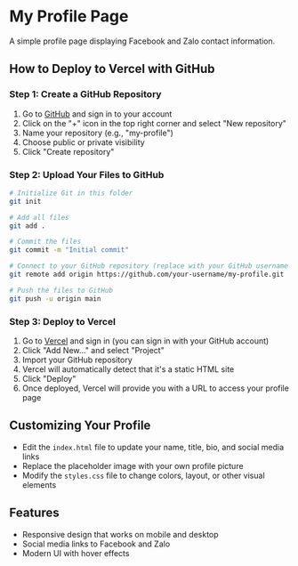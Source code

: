 # My Profile Page

A simple profile page displaying Facebook and Zalo contact information.

## How to Deploy to Vercel with GitHub

### Step 1: Create a GitHub Repository
1. Go to [GitHub](https://github.com) and sign in to your account
2. Click on the "+" icon in the top right corner and select "New repository"
3. Name your repository (e.g., "my-profile")
4. Choose public or private visibility
5. Click "Create repository"

### Step 2: Upload Your Files to GitHub
```bash
# Initialize Git in this folder
git init

# Add all files
git add .

# Commit the files
git commit -m "Initial commit"

# Connect to your GitHub repository (replace with your GitHub username and repository name)
git remote add origin https://github.com/your-username/my-profile.git

# Push the files to GitHub
git push -u origin main
```

### Step 3: Deploy to Vercel
1. Go to [Vercel](https://vercel.com) and sign in (you can sign in with your GitHub account)
2. Click "Add New..." and select "Project"
3. Import your GitHub repository
4. Vercel will automatically detect that it's a static HTML site
5. Click "Deploy"
6. Once deployed, Vercel will provide you with a URL to access your profile page

## Customizing Your Profile
- Edit the `index.html` file to update your name, title, bio, and social media links
- Replace the placeholder image with your own profile picture
- Modify the `styles.css` file to change colors, layout, or other visual elements

## Features
- Responsive design that works on mobile and desktop
- Social media links to Facebook and Zalo
- Modern UI with hover effects 